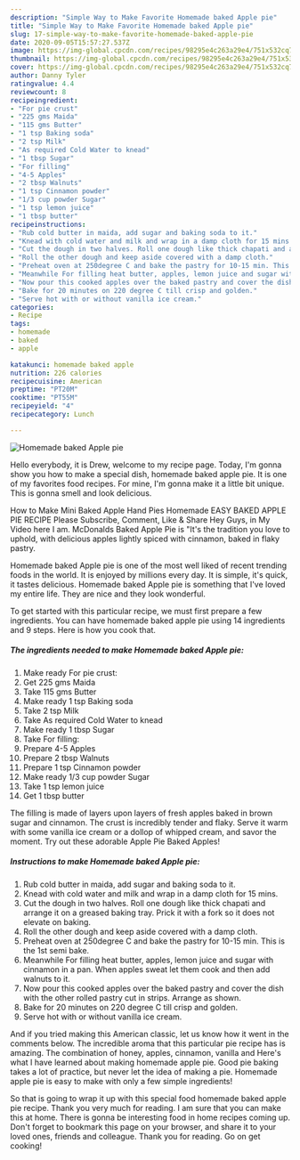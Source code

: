```yaml
---
description: "Simple Way to Make Favorite Homemade baked Apple pie"
title: "Simple Way to Make Favorite Homemade baked Apple pie"
slug: 17-simple-way-to-make-favorite-homemade-baked-apple-pie
date: 2020-09-05T15:57:27.537Z
image: https://img-global.cpcdn.com/recipes/98295e4c263a29e4/751x532cq70/homemade-baked-apple-pie-recipe-main-photo.jpg
thumbnail: https://img-global.cpcdn.com/recipes/98295e4c263a29e4/751x532cq70/homemade-baked-apple-pie-recipe-main-photo.jpg
cover: https://img-global.cpcdn.com/recipes/98295e4c263a29e4/751x532cq70/homemade-baked-apple-pie-recipe-main-photo.jpg
author: Danny Tyler
ratingvalue: 4.4
reviewcount: 8
recipeingredient:
- "For pie crust"
- "225 gms Maida"
- "115 gms Butter"
- "1 tsp Baking soda"
- "2 tsp Milk"
- "As required Cold Water to knead"
- "1 tbsp Sugar"
- "For filling"
- "4-5 Apples"
- "2 tbsp Walnuts"
- "1 tsp Cinnamon powder"
- "1/3 cup powder Sugar"
- "1 tsp lemon juice"
- "1 tbsp butter"
recipeinstructions:
- "Rub cold butter in maida, add sugar and baking soda to it."
- "Knead with cold water and milk and wrap in a damp cloth for 15 mins."
- "Cut the dough in two halves. Roll one dough like thick chapati and arrange it on a greased baking tray. Prick it with a fork so it does not elevate on baking."
- "Roll the other dough and keep aside covered with a damp cloth."
- "Preheat oven at 250degree C and bake the pastry for 10-15 min. This is the 1st semi bake."
- "Meanwhile For filling heat butter, apples, lemon juice and sugar with cinnamon in a pan. When apples sweat let them cook and then add walnuts to it."
- "Now pour this cooked apples over the baked pastry and cover the dish with the other rolled pastry cut in strips. Arrange as shown."
- "Bake for 20 minutes on 220 degree C till crisp and golden."
- "Serve hot with or without vanilla ice cream."
categories:
- Recipe
tags:
- homemade
- baked
- apple

katakunci: homemade baked apple 
nutrition: 226 calories
recipecuisine: American
preptime: "PT20M"
cooktime: "PT55M"
recipeyield: "4"
recipecategory: Lunch

---
```



![Homemade baked Apple pie](https://img-global.cpcdn.com/recipes/98295e4c263a29e4/751x532cq70/homemade-baked-apple-pie-recipe-main-photo.jpg)

Hello everybody, it is Drew, welcome to my recipe page. Today, I'm gonna show you how to make a special dish, homemade baked apple pie. It is one of my favorites food recipes. For mine, I'm gonna make it a little bit unique. This is gonna smell and look delicious.

How to Make Mini Baked Apple Hand Pies Homemade EASY BAKED APPLE PIE RECIPE Please Subscribe, Comment, Like &amp; Share Hey Guys, in My Video here I am. McDonalds Baked Apple Pie is &#34;It&#39;s the tradition you love to uphold, with delicious apples lightly spiced with cinnamon, baked in flaky pastry.

Homemade baked Apple pie is one of the most well liked of recent trending foods in the world. It is enjoyed by millions every day. It is simple, it's quick, it tastes delicious. Homemade baked Apple pie is something that I've loved my entire life. They are nice and they look wonderful.


To get started with this particular recipe, we must first prepare a few ingredients. You can have homemade baked apple pie using 14 ingredients and 9 steps. Here is how you cook that.

<!--inarticleads1-->

##### The ingredients needed to make Homemade baked Apple pie:

1. Make ready For pie crust:
1. Get 225 gms Maida
1. Take 115 gms Butter
1. Make ready 1 tsp Baking soda
1. Take 2 tsp Milk
1. Take As required Cold Water to knead
1. Make ready 1 tbsp Sugar
1. Take For filling:
1. Prepare 4-5 Apples
1. Prepare 2 tbsp Walnuts
1. Prepare 1 tsp Cinnamon powder
1. Make ready 1/3 cup powder Sugar
1. Take 1 tsp lemon juice
1. Get 1 tbsp butter


The filling is made of layers upon layers of fresh apples baked in brown sugar and cinnamon. The crust is incredibly tender and flaky. Serve it warm with some vanilla ice cream or a dollop of whipped cream, and savor the moment. Try out these adorable Apple Pie Baked Apples! 

<!--inarticleads2-->

##### Instructions to make Homemade baked Apple pie:

1. Rub cold butter in maida, add sugar and baking soda to it.
1. Knead with cold water and milk and wrap in a damp cloth for 15 mins.
1. Cut the dough in two halves. Roll one dough like thick chapati and arrange it on a greased baking tray. Prick it with a fork so it does not elevate on baking.
1. Roll the other dough and keep aside covered with a damp cloth.
1. Preheat oven at 250degree C and bake the pastry for 10-15 min. This is the 1st semi bake.
1. Meanwhile For filling heat butter, apples, lemon juice and sugar with cinnamon in a pan. When apples sweat let them cook and then add walnuts to it.
1. Now pour this cooked apples over the baked pastry and cover the dish with the other rolled pastry cut in strips. Arrange as shown.
1. Bake for 20 minutes on 220 degree C till crisp and golden.
1. Serve hot with or without vanilla ice cream.


And if you tried making this American classic, let us know how it went in the comments below. The incredible aroma that this particular pie recipe has is amazing. The combination of honey, apples, cinnamon, vanilla and Here&#39;s what I have learned about making homemade apple pie. Good pie baking takes a lot of practice, but never let the idea of making a pie. Homemade apple pie is easy to make with only a few simple ingredients! 

So that is going to wrap it up with this special food homemade baked apple pie recipe. Thank you very much for reading. I am sure that you can make this at home. There is gonna be interesting food in home recipes coming up. Don't forget to bookmark this page on your browser, and share it to your loved ones, friends and colleague. Thank you for reading. Go on get cooking!
